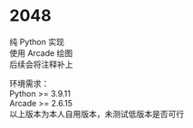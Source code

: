 # 2048

纯 Python 实现\
使用 Arcade 绘图\
后续会将注释补上

环境需求：\
Python >= 3.9.11\
Arcade >= 2.6.15\
以上版本为本人自用版本，未测试低版本是否可行
